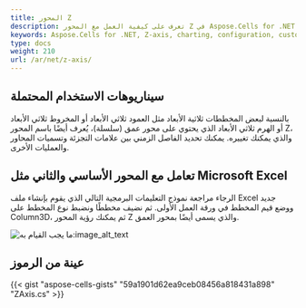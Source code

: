 ```yaml
---
title: المحور Z
description: تعرف على كيفية العمل مع المحور Z في Aspose.Cells for .NET. سيساعدك دليلنا على فهم كيفية تكوين المحور Z وتخصيصه، بما في ذلك مقياسه وتسمياته، لتحسين مخططاتك.
keywords: Aspose.Cells for .NET, Z-axis, charting, configuration, customization, scale, labels.
type: docs
weight: 210
url: /ar/net/z-axis/
---
```

##  **سيناريوهات الاستخدام المحتملة**
بالنسبة لبعض المخططات ثلاثية الأبعاد مثل العمود ثلاثي الأبعاد أو المخروط ثلاثي الأبعاد أو الهرم ثلاثي الأبعاد الذي يحتوي على محور عمق (سلسلة)، يُعرف أيضًا باسم المحور Z، والذي يمكنك تغييره. يمكنك تحديد الفاصل الزمني بين علامات التجزئة وتسميات المحاور والعمليات الأخرى.
##  **تعامل مع المحور الأساسي والثاني مثل Microsoft Excel**
 الرجاء مراجعة نموذج التعليمات البرمجية التالي الذي يقوم بإنشاء ملف Excel جديد ووضع قيم المخطط في ورقة العمل الأولى. ثم نضيف مخططًا ونضبط نوع المخطط على Column3D، ثم يمكنك رؤية المحور Z والذي يسمى أيضًا بمحور العمق.

![ما يجب القيام به:image_alt_text](excel.png)
##  **عينة من الرموز**
{{< gist "aspose-cells-gists" "59a1901d62ea9ceb08456a818431a898" "ZAxis.cs" >}}
